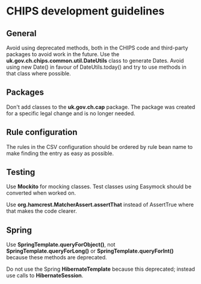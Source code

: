 # CHIPS development guidelines

## General
Avoid using deprecated methods, both in the CHIPS code and third-party packages to avoid work in the future.
Use the **uk.gov.ch.chips.common.util.DateUtils** class to generate Dates. Avoid using new Date() in favour of DateUtils.today() and try to use methods in that class where possible.
 
## Packages
Don't add classes to the **uk.gov.ch.cap** package. The package was created for a specific legal change and is no longer needed.

## Rule configuration
The rules in the CSV configuration should be ordered by rule bean name to make finding the entry as easy as possible.

## Testing
Use **Mockito** for mocking classes. Test classes using Easymock should be converted when worked on.

Use **org.hamcrest.MatcherAssert.assertThat** instead of AssertTrue where that makes the code clearer.

## Spring
Use **SpringTemplate.queryForObject()**, not **SpringTemplate.queryForLong()** or **SpringTemplate.queryForInt()** because these methods are deprecated.

Do not use the Spring **HibernateTemplate** because this deprecated; instead use calls to **HibernateSession**.